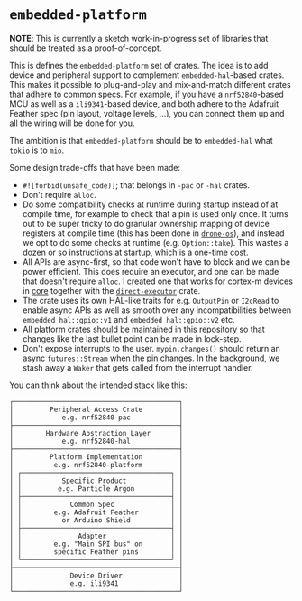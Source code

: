 # `embedded-platform`

**NOTE**: This is currently a sketch work-in-progress set of libraries that should be treated as a proof-of-concept.

This is defines the `embedded-platform` set of crates.  The idea is to add device and peripheral support to complement
`embedded-hal`-based crates.  This makes it possible to plug-and-play and mix-and-match different crates that adhere to
common specs.  For example, if you have a `nrf52840`-based MCU as well as a `ili9341`-based device, and both adhere to
the Adafruit Feather spec (pin layout, voltage levels, ...), you can connect them up and all the wiring will be done for
you.

The ambition is that `embedded-platform` should be to `embedded-hal` what `tokio` is to `mio`.

Some design trade-offs that have been made:

  * `#![forbid(unsafe_code)]`; that belongs in `-pac` or `-hal` crates.
  * Don't require `alloc`.
  * Do some compatibility checks at runtime during startup instead of at compile time, for example to check that a pin
    is used only once.  It turns out to be super tricky to do granular ownership mapping of device registers at compile
    time (this has been done in [`drone-os`](https://www.drone-os.com/)), and instead we opt to do some checks at
    runtime (e.g. `Option::take`).  This wastes a dozen or so instructions at startup, which is a one-time cost.
  * All APIs are async-first, so that code won't have to block and we can be power efficient.  This does require an
    executor, and one can be made that doesn't require `alloc`.  I created one that works for cortex-m devices in [core](./core) together with the [`direct-executor`](https://github.com/dflemstr/direct-executor) crate.
  * The crate uses its own HAL-like traits for e.g. `OutputPin` or `I2cRead` to enable async APIs as well as smooth
    over any incompatibilities between `embedded_hal::gpio::v1` and `embedded_hal::gpio::v2` etc.
  * All platform crates should be maintained in this repository so that changes like the last bullet point can be
    made in lock-step.
  * Don't expose interrupts to the user.  `mypin.changes()` should return an async `futures::Stream` when the pin
    changes.  In the background, we stash away a `Waker` that gets called from the interrupt handler.

You can think about the intended stack like this:

```text
┌─────────────────────────────────────────┐
│         Peripheral Access Crate         │
│            e.g. nrf52840-pac            │
├─────────────────────────────────────────┤
│        Hardware Abstraction Layer       │
│            e.g. nrf52840-hal            │
├─────────────────────────────────────────┤
│         Platform Implementation         │
│          e.g. nrf52840-platform         │
│ ┌─────────────────────────────────────┐ │
│ │          Specific Product           │ │
│ │         e.g. Particle Argon         │ │
│ ├─────────────────────────────────────┤ │
│ │            Common Spec              │ │
│ │        e.g. Adafruit Feather        │ │
│ │          or Arduino Shield          │ │
│ ├─────────────────────────────────────┤ │
│ │              Adapter                │ │
│ │        e.g. "Main SPI bus" on       │ │
│ │        specific Feather pins        │ │
│ └─────────────────────────────────────┘ │
├─────────────────────────────────────────┤
│              Device Driver              │
│              e.g. ili9341               │
└─────────────────────────────────────────┘
```
